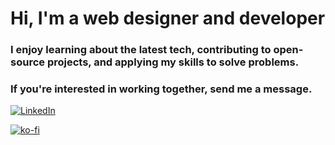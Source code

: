 # Hi, I'm a web designer and developer

### I enjoy learning about the latest tech, contributing to open-source projects, and applying my skills to solve problems. 

### If you're interested in working together, send me a message. 

[![LinkedIn](https://img.shields.io/badge/LinkedIn-Connect-blue?style=social&logo=LinkedIn)](https://linkedin.com/in/david-porkka)

[![ko-fi](https://ko-fi.com/img/githubbutton_sm.svg)](https://ko-fi.com/S6S7YJ9T1)

